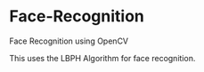# Face-Recognition
Face Recognition using OpenCV

This uses the LBPH Algorithm for face recognition.